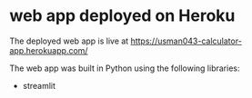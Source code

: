 # web app deployed on Heroku

The deployed web app is live at https://usman043-calculator-app.herokuapp.com/


The web app was built in Python using the following libraries:
* streamlit
